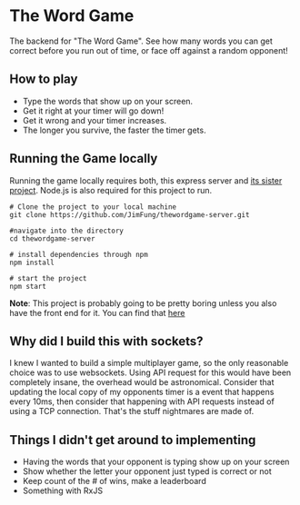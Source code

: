 # The Word Game
The backend for "The Word Game". See how many words you can get correct before you run out of time, or face off against a random opponent!

## How to play
* Type the words that show up on your screen.
* Get it right at your timer will go down!
* Get it wrong and your timer increases.
* The longer you survive, the faster the timer gets.

## Running the Game locally
Running the game locally requires both, this express server and [its sister project](https://github.com/JimFung/thewordgame-client). Node.js is also required for this project to run.
```
# Clone the project to your local machine
git clone https://github.com/JimFung/thewordgame-server.git

#navigate into the directory
cd thewordgame-server

# install dependencies through npm
npm install

# start the project
npm start
```

**Note**: This project is probably going to be pretty boring unless you also have the front end for it. You can find that [here](https://github.com/JimFung/thewordgame-client)

## Why did I build this with sockets?
I knew I wanted to build a simple multiplayer game, so the only reasonable choice was to use websockets. Using API request for this would have been completely insane, the overhead would be astronomical. Consider that updating the local copy of my opponents timer is a event that happens every 10ms, then consider that happening with API requests instead of using a TCP connection. That's the stuff nightmares are made of.

## Things I didn't get around to implementing
* Having the words that your opponent is typing show up on your screen
* Show whether the letter your opponent just typed is correct or not
* Keep count of the # of wins, make a leaderboard
* Something with RxJS
